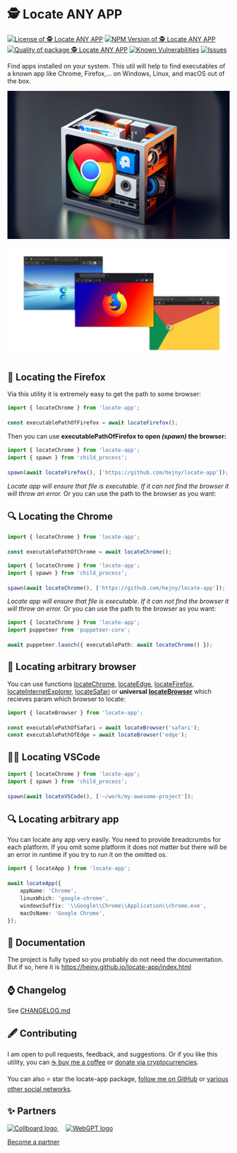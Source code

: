 # 🕵️ Locate ANY APP

<!--Badges-->
<!--⚠️WARNING: This section was generated by https://github.com/hejny/batch-project-editor/blob/main/src/workflows/800-badges/badges.ts so every manual change will be overwritten.-->


[![License of 🕵️ Locate ANY APP](https://img.shields.io/github/license/hejny/locate-app.svg?style=flat)](https://github.com/hejny/locate-app/blob/main/LICENSE)
[![NPM Version of 🕵️ Locate ANY APP](https://badge.fury.io/js/locate-app.svg)](https://www.npmjs.com/package/locate-app)
[![Quality of package 🕵️ Locate ANY APP](https://packagequality.com/shield/locate-app.svg)](https://packagequality.com/#?package=locate-app)
[![Known Vulnerabilities](https://snyk.io/test/github/hejny/locate-app/badge.svg)](https://snyk.io/test/github/hejny/locate-app)
[![Issues](https://img.shields.io/github/issues/hejny/locate-app.svg?style=flat)](https://github.com/hejny/locate-app/issues)

<!--/Badges-->

Find apps installed on your system. This util will help to find executables of a known app like Chrome, Firefox,... on Windows, Linux, and macOS out of the box.

<!--Wallpaper-->
<!--⚠️WARNING: This section was generated by https://github.com/hejny/batch-project-editor/blob/main/src//workflows/315-ai-generated-wallpaper/4-aiGeneratedWallpaperUseInReadme.ts so every manual change will be overwritten.-->

[![Wallpaper of 🕵️ Locate ANY APP](assets/ai/wallpaper/gallery/0adf1512-09a8-438c-aa3e-c17777503379-0_0.png)](https://www.midjourney.com/app/jobs/0adf1512-09a8-438c-aa3e-c17777503379)

<!--/Wallpaper-->

<!--Custom-Wallpaper-->

![Social media wallpaper for Locate app project](/media/locate-app-social-wallpaper.png)

<!--/Custom-Wallpaper-->

## 🔎 Locating the Firefox

Via this utility it is extremely easy to get the path to some browser:

```typescript
import { locateChrome } from 'locate-app';

const executablePathOfFirefox = await locateFirefox();
```

Then you can use **executablePathOfFirefox to open _(spawn)_ the browser:**

```typescript
import { locateChrome } from 'locate-app';
import { spawn } from 'child_process';

spawn(await locateFirefox(), ['https://github.com/hejny/locate-app']);
```

_Locate app will ensure that file is executable. If it can not find the browser it will throw an error._
Or you can use the path to the browser as you want:

## 🔍 Locating the Chrome

```typescript
import { locateChrome } from 'locate-app';

const executablePathOfChrome = await locateChrome();
```

```typescript
import { locateChrome } from 'locate-app';
import { spawn } from 'child_process';

spawn(await locateChrome(), ['https://github.com/hejny/locate-app']);
```

_Locate app will ensure that file is executable. If it can not find the browser it will throw an error._
Or you can use the path to the browser as you want:

```typescript
import { locateChrome } from 'locate-app';
import puppeteer from 'puppeteer-core';

await puppeteer.launch({ executablePath: await locateChrome() });
```

## 🔎 Locating arbitrary browser

You can use functions [locateChrome](https://hejny.github.io/locate-app/modules.html#locateChrome), [locateEdge](https://hejny.github.io/locate-app/modules.html#locateEdge), [locateFirefox](https://hejny.github.io/locate-app/modules.html#locateFirefox), [locateInternetExplorer](https://hejny.github.io/locate-app/modules.html#locateInternetExplorer), [locateSafari](https://hejny.github.io/locate-app/modules.html#locateSafari) or **universal [locateBrowser](https://hejny.github.io/locate-app/modules.html#locateBrowser)** which recieves param which browser to locate:

```typescript
import { locateBrowser } from 'locate-app';

const executablePathOfSafari = await locateBrowser('safari');
const executablePathOfEdge = await locateBrowser('edge');
```

## 👨‍💻 Locating VSCode

```typescript
import { locateChrome } from 'locate-app';
import { spawn } from 'child_process';

spawn(await locateVSCode(), ['~/work/my-awesome-project']);
```

## 🔍 Locating arbitrary app

You can locate any app very easily. You need to provide breadcrumbs for each platform. If you omit some platform it does not matter but there will be an error in runtime if you try to run it on the omitted os.

```typescript
import { locateApp } from 'locate-app';

await locateApp({
    appName: 'Chrome',
    linuxWhich: 'google-chrome',
    windowsSuffix: '\\Google\\Chrome\\Application\\chrome.exe',
    macOsName: 'Google Chrome',
});
```

## 📖 Documentation

The project is fully typed so you probably do not need the documentation. But if so, here it is
https://hejny.github.io/locate-app/index.html

## ⌚ Changelog

See [CHANGELOG.md](./CHANGELOG.md)

<!--Contributing-->
<!--⚠️WARNING: This section was generated by https://github.com/hejny/batch-project-editor/blob/main/src/workflows/810-contributing/contributing.ts so every manual change will be overwritten.-->

## 🖋️ Contributing

I am open to pull requests, feedback, and suggestions. Or if you like this utility, you can [☕ buy me a coffee](https://www.buymeacoffee.com/hejny) or [donate via cryptocurrencies](https://github.com/hejny/hejny/blob/main/documents/crypto.md).

You can also ⭐ star the locate-app package, [follow me on GitHub](https://github.com/hejny) or [various other social networks](https://www.pavolhejny.com/contact/).

<!--/Contributing-->

<!--Partners-->
<!--⚠️WARNING: This section was generated by https://github.com/hejny/batch-project-editor/blob/main/src/workflows/820-partners/partners.ts so every manual change will be overwritten.-->

## ✨ Partners


<a href="https://collboard.com/">
  <img src="https://collboard.fra1.cdn.digitaloceanspaces.com/assets/18.12.1/logo-small.png" alt="Collboard logo" width="50"  />
</a>
&nbsp;&nbsp;&nbsp;
<a href="https://webgpt.cz/?partner=ph&utm_medium=referral&utm_source=github-readme&utm_campaign=partner-ph">
  <img src="https://webgpt.cz/_next/static/media/webgpt-blue.e2bf1fff.png" alt="WebGPT logo" width="70"  />
</a>


[Become a partner](https://www.pavolhejny.com/contact/)

<!--/Partners-->
